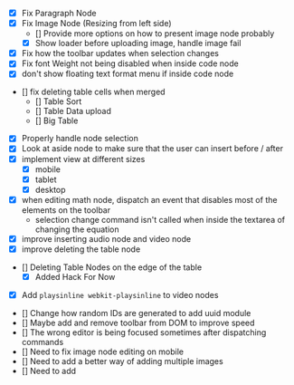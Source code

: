 - [x] Fix Paragraph Node
- [x] Fix Image Node (Resizing from left side)
  - [] Provide more options on how to present image node probably
  - [x] Show loader before uploading image, handle image fail
- [x] Fix how the toolbar updates when selection changes
- [x] Fix font Weight not being disabled when inside code node
- [x] don't show floating text format menu if inside code node
- [] fix deleting table cells when merged
  - [] Table Sort
  - [] Table Data upload
  - [] Big Table
- [x] Properly handle node selection 
- [x] Look at aside node to make sure that the user can insert before / after 
- [x] implement view at different sizes
  - [x] mobile
  - [x] tablet 
  - [x] desktop
- [x] when editing math node, dispatch an event that disables most of the elements on the toolbar
  - selection change command isn't called when inside the textarea of changing the equation
- [x] improve inserting audio node and video node
- [x] improve deleting the table node
- [] Deleting Table Nodes on the edge of the table
  - [x] Added Hack For Now
- [x] Add `playsinline webkit-playsinline` to video nodes
- [] Change how random IDs are generated to add uuid module
- [] Maybe add and remove toolbar from DOM to improve speed
- [] The wrong editor is being focused sometimes after dispatching commands
- [] Need to fix image node editing on mobile
- [] Need to add a better way of adding multiple images
- [] Need to add 
